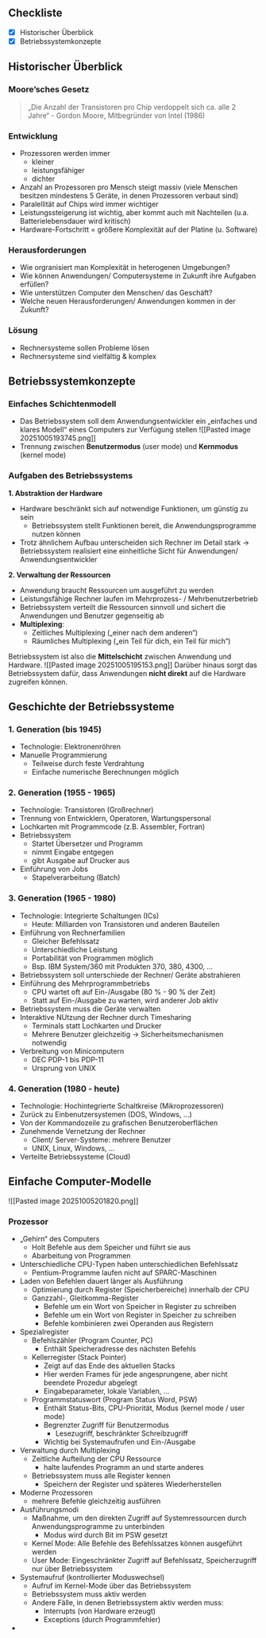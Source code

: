 ## Checkliste
- [x] Historischer Überblick
- [x] Betriebssystemkonzepte

## Historischer Überblick
### Moore’sches Gesetz
> „Die Anzahl der Transistoren pro Chip verdoppelt sich ca. alle 2 Jahre“ - Gordon Moore, Mitbegründer von Intel (1986)

### Entwicklung
- Prozessoren werden immer
	- kleiner
	- leistungsfähiger
	- dichter
 - Anzahl an Prozessoren pro Mensch steigt massiv (viele Menschen besitzen mindestens 5 Geräte, in denen Prozessoren verbaut sind)
 - Paralellität auf Chips wird immer wichtiger
 - Leistungssteigerung ist wichtig, aber kommt auch mit Nachteilen (u.a. Batterielebensdauer wird kritisch)
- Hardware-Fortschritt = größere Komplexität auf der Platine (u. Software)
### Herausforderungen
- Wie orgranisiert man Komplexität in heterogenen Umgebungen?
- Wie können Anwendungen/ Computersysteme in Zukunft ihre Aufgaben erfüllen?
- Wie unterstützen Computer den Menschen/ das Geschäft?
- Welche neuen Herausforderungen/ Anwendungen kommen in der Zukunft?
### Lösung
- Rechnersysteme sollen Probleme lösen
- Rechnersysteme sind vielfältig & komplex

## Betriebssystemkonzepte
### Einfaches Schichtenmodell
- Das Betriebssystem soll dem Anwendungsentwickler ein „einfaches und klares Modell“ eines Computers zur Verfügung stellen
![[Pasted image 20251005193745.png]]
- Trennung zwischen **Benutzermodus** (user mode) und **Kernmodus** (kernel mode)

### Aufgaben des Betriebssystems
**1. Abstraktion der Hardware**
- Hardware beschränkt sich auf notwendige Funktionen, um günstig zu sein
	- Betriebssystem stellt Funktionen bereit, die Anwendungsprogramme nutzen können
- Trotz ähnlichem Aufbau unterscheiden sich Rechner im Detail stark
	→ Betriebssystem realisiert eine einheitliche Sicht für Anwendungen/ Anwendungsentwickler

**2. Verwaltung der Ressourcen**
- Anwendung braucht Ressourcen um ausgeführt zu werden
- Leistungsfähige Rechner laufen im Mehrprozess- / Mehrbenutzerbetrieb
- Betriebssystem verteilt die Ressourcen sinnvoll und sichert die Anwendungen und Benutzer gegenseitig ab
- **Multiplexing**:
	- Zeitliches Multiplexing („einer nach dem anderen“)
	- Räumliches Multiplexing („ein Teil für dich, ein Teil für mich“)

Betriebssystem ist also die **Mittelschicht** zwischen Anwendung und Hardware.
![[Pasted image 20251005195153.png]]
Darüber hinaus sorgt das Betriebssystem dafür, dass Anwendungen **nicht direkt** auf die Hardware zugreifen können.

## Geschichte der Betriebssysteme
### 1. Generation (bis 1945)
- Technologie: Elektronenröhren
- Manuelle Programmierung
	- Teilweise durch feste Verdrahtung
	- Einfache numerische Berechnungen möglich
### 2. Generation (1955 - 1965)
- Technologie: Transistoren (Großrechner)
- Trennung von Entwicklern, Operatoren, Wartungspersonal
- Lochkarten mit Programmcode (z.B. Assembler, Fortran)
- Betriebssystem
	- Startet Übersetzer und Programm
	- nimmt Eingabe entgegen
	- gibt Ausgabe auf Drucker aus
- Einführung von Jobs
	- Stapelverarbeitung (Batch)
### 3. Generation (1965 - 1980)
- Technologie: Integrierte Schaltungen (ICs)
	- Heute: Milliarden von Transistoren und anderen Bauteilen
- Einführung von Rechnerfamilien
	- Gleicher Befehlssatz
	- Unterschiedliche Leistung
	- Portabilität von Programmen möglich
	- Bsp. IBM System/360 mit Produkten 370, 380, 4300, …
- Betriebssystem soll unterschiede der Rechner/ Geräte abstrahieren
- Einführung des Mehrprogrammbetriebs
	- CPU wartet oft auf Ein-/Ausgabe (80 % - 90 % der Zeit)
	- Statt auf Ein-/Ausgabe zu warten, wird anderer Job aktiv
- Betriebssystem muss die Geräte verwalten
- Interaktive NUtzung der Rechner durch Timesharing
	- Terminals statt Lochkarten und Drucker
	- Mehrere Benutzer gleichzeitig
		→ Sicherheitsmechanismen notwendig
- Verbreitung von Minicomputern
	- DEC PDP-1 bis PDP-11
	- Ursprung von UNIX
### 4. Generation (1980 - heute)
- Technologie: Hochintegrierte Schaltkreise (Mikroprozessoren)
- Zurück zu Einbenutzersystemen (DOS, Windows, …)
- Von der Kommandozeile zu grafischen Benutzeroberflächen
- Zunehmende Vernetzung der Rechner
	- Client/ Server-Systeme: mehrere Benutzer
	- UNIX, Linux, Windows, …
- Verteilte Betriebssysteme (Cloud)
## Einfache Computer-Modelle
![[Pasted image 20251005201820.png]]
### Prozessor
- „Gehirn“ des Computers
	- Holt Befehle aus dem Speicher und führt sie aus
	- Abarbeitung von Programmen
- Unterschiedliche CPU-Typen haben unterschiedlichen Befehlssatz
	- Pentium-Programme laufen nicht auf SPARC-Maschinen
- Laden von Befehlen dauert länger als Ausführung
	- Optimierung durch Register (Speicherbereiche) innerhalb der CPU
	- Ganzzahl-, Gleitkomma-Register
		- Befehle um ein Wort von Speicher in Register zu schreiben
		- Befehle um ein Wort von Register in Speicher zu schreiben
		- Befehle kombinieren zwei Operanden aus Registern
- Spezialregister
	- Befehlszähler (Program Counter, PC)
		- Enthält Speicheradresse des nächsten Befehls
	- Kellerregister (Stack Pointer)
		- Zeigt auf das Ende des aktuellen Stacks
		- Hier werden Frames für jede angesprungene, aber nicht beendete Prozedur abgelegt
		- Eingabeparameter, lokale Variablen, …
	- Programmstatuswort (Program Status Word, PSW)
		- Enthält Status-Bits, CPU-Priorität, Modus (kernel mode / user mode)
		- Begrenzter Zugriff für Benutzermodus
			- Lesezugriff, beschränkter Schreibzugriff
		- Wichtig bei Systemaufrufen und Ein-/Ausgabe
- Verwaltung durch Multiplexing
	- Zeitliche Aufteilung der CPU Ressource
		- halte laufendes Programm an und starte anderes
	- Betriebssystem muss alle Register kennen
		- Speichern der Register und späteres Wiederherstellen
- Moderne Prozessoren
	- mehrere Befehle gleichzeitig ausführen
- Ausführungsmodi
	- Maßnahme, um den direkten Zugriff auf Systemressourcen durch Anwendungsprogramme zu unterbinden
		- Modus wird durch Bit im PSW gesetzt
	- Kernel Mode: Alle Befehle des Befehlssatzes können ausgeführt werden
	- User Mode: Eingeschränkter Zugriff auf Befehlssatz, Speicherzugriff nur über Betriebssystem
- Systemaufruf (kontrollierter Moduswechsel)
	- Aufruf im Kernel-Mode über das Betriebssystem
	- Betriebssystem muss aktiv werden
	- Andere Fälle, in denen Betriebssystem aktiv werden muss:
		- Interrupts (von Hardware erzeugt)
		- Exceptions (durch Programmfehler)
- 
